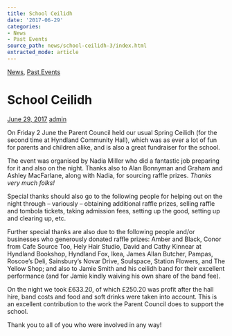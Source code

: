 ```yaml
---
title: School Ceilidh
date: '2017-06-29'
categories:
- News
- Past Events
source_path: news/school-ceilidh-3/index.html
extracted_mode: article
---
```

[News](/news/), [Past Events](category/past-events/)

# School Ceilidh

[June 29, 2017](/news/school-ceilidh-3/) [admin](author/admin/)

On Friday 2 June the Parent Council held our usual Spring Ceilidh (for the second time at Hyndland Community Hall), which was as ever a lot of fun for parents and children alike, and is also a great fundraiser for the school.

The event was organised by Nadia Miller who did a fantastic job preparing for it and also on the night. Thanks also to Alan Bonnyman and Graham and Ashley MacFarlane, along with Nadia, for sourcing raffle prizes.&nbsp;_Thanks very much folks!_

Special thanks should also go to the following people for helping out on the night through – variously – obtaining additional raffle prizes, selling raffle and tombola tickets, taking admission fees, setting up the good, setting up and clearing up, etc.

Further special thanks are also due to the following people and/or businesses who generously donated raffle prizes: Amber and Black, Conor from Cafe Source Too, Hely Hair Studio, David and Cathy Kinnear at Hyndland Bookshop, Hyndland Fox, Ikea, James Allan Butcher, Pampas, Roscoe’s Deli, Sainsbury’s Novar Drive, Soulspace, Station Flowers, and The Yellow Shop; and also to Jamie Smith and his ceilidh band for their excellent performance (and for Jamie kindly waiving his own share of the band fee).

On the night we took £633.20, of which £250.20 was profit after the hall hire, band costs and food and soft drinks were taken into account. This is an excellent contribution to the work the Parent Council does to support the school.

Thank you to all of you who were involved in any way!
